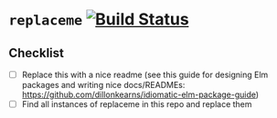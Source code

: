 # `replaceme` [![Build Status](https://github.com/replaceme/replaceme/workflows/CI/badge.svg)](https://github.com/replaceme/replaceme/actions?query=branch%3Amain)

## Checklist

- [ ] Replace this with a nice readme (see this guide for designing Elm packages and writing nice docs/READMEs: <https://github.com/dillonkearns/idiomatic-elm-package-guide>)
- [ ] Find all instances of replaceme in this repo and replace them
